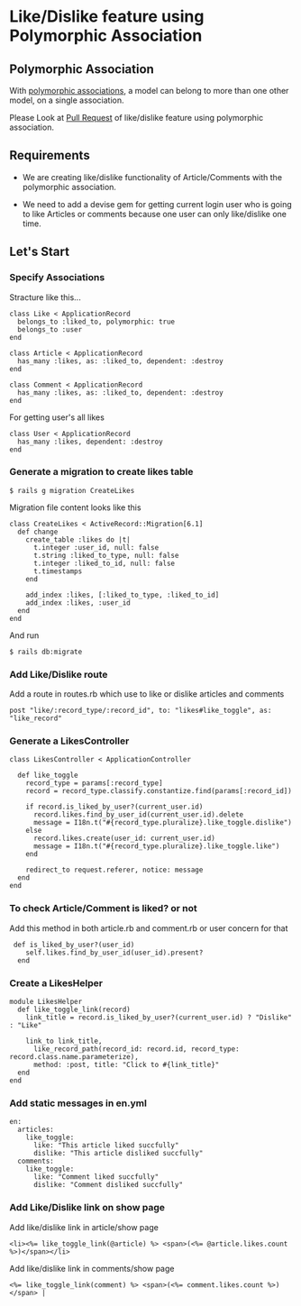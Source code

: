 # Like/Dislike feature using Polymorphic Association

## Polymorphic Association

With [polymorphic associations](https://guides.rubyonrails.org/association_basics.html#polymorphic-associations), a model can belong to more than one other model, on a single association.

Please Look at [Pull Request](https://github.com/rajatrkgupta/getting_started_blog/pull/1) of like/dislike feature using polymorphic association.

## Requirements

- We are creating like/dislike functionality of Article/Comments with the polymorphic association.

- We need to add a devise gem for getting current login user who is going to like Articles or comments because one user can only like/dislike one time.

## Let's Start

### Specify Associations
Stracture like this...
```
class Like < ApplicationRecord
  belongs_to :liked_to, polymorphic: true
  belongs_to :user
end

class Article < ApplicationRecord
  has_many :likes, as: :liked_to, dependent: :destroy
end

class Comment < ApplicationRecord
  has_many :likes, as: :liked_to, dependent: :destroy
end
```
For getting user's all likes
```
class User < ApplicationRecord
  has_many :likes, dependent: :destroy
end
```

### Generate a migration to create likes table
```
$ rails g migration CreateLikes
```

Migration file content looks like this
```
class CreateLikes < ActiveRecord::Migration[6.1]
  def change
    create_table :likes do |t|
      t.integer :user_id, null: false
      t.string :liked_to_type, null: false
      t.integer :liked_to_id, null: false
      t.timestamps
    end

    add_index :likes, [:liked_to_type, :liked_to_id]
    add_index :likes, :user_id
  end
end
```
And run
```
$ rails db:migrate
```

### Add Like/Dislike route

Add a route in routes.rb which use to like or dislike articles and comments
```
post "like/:record_type/:record_id", to: "likes#like_toggle", as: "like_record"
```

### Generate a LikesController
```
class LikesController < ApplicationController

  def like_toggle
    record_type = params[:record_type]
    record = record_type.classify.constantize.find(params[:record_id])

    if record.is_liked_by_user?(current_user.id)
      record.likes.find_by_user_id(current_user.id).delete
      message = I18n.t("#{record_type.pluralize}.like_toggle.dislike")
    else
      record.likes.create(user_id: current_user.id)
      message = I18n.t("#{record_type.pluralize}.like_toggle.like")
    end

    redirect_to request.referer, notice: message
  end
end
```

### To check Article/Comment is liked? or not
Add this method in both article.rb and comment.rb or user concern for that
```
 def is_liked_by_user?(user_id)
    self.likes.find_by_user_id(user_id).present?
  end
```

### Create a LikesHelper
```
module LikesHelper
  def like_toggle_link(record)
    link_title = record.is_liked_by_user?(current_user.id) ? "Dislike" : "Like"

    link_to link_title,
      like_record_path(record_id: record.id, record_type: record.class.name.parameterize),
      method: :post, title: "Click to #{link_title}"
  end
end
```

### Add static messages in en.yml
```
en:
  articles:
    like_toggle:
      like: "This article liked succfully"
      dislike: "This article disliked succfully"
  comments:
    like_toggle:
      like: "Comment liked succfully"
      dislike: "Comment disliked succfully"
```

### Add Like/Dislike link on show page

Add like/dislike link in article/show page
```
<li><%= like_toggle_link(@article) %> <span>(<%= @article.likes.count %>)</span></li>
```

Add like/dislike link in comments/show page
```
<%= like_toggle_link(comment) %> <span>(<%= comment.likes.count %>)</span> |
```
